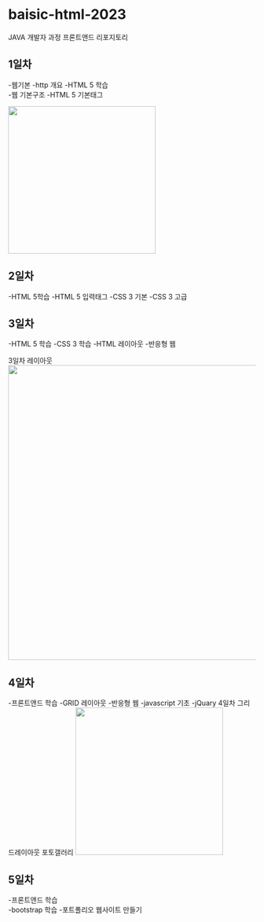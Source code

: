 # baisic-html-2023
JAVA 개발자 과정 프론트앤드 리포지토리

## 1일차
-웹기본
    -http 개요
-HTML 5 학습   
    -웹 기본구조
    -HTML 5 기본태그
<!--![멀티미디어](https://raw.githubusercontent.com/seong-ju/basic-html-2023/main/DAY01/Image/day01.png)-->
<img src ="https://raw.githubusercontent.com/seong-ju/basic-html-2023/main/DAY01/Image/day01.png" width ="300">

## 2일차
-HTML 5학습
    -HTML 5 입력태그
    -CSS 3 기본
    -CSS 3 고급 

## 3일차
-HTML 5 학습
    -CSS 3 학습
    -HTML 레이아웃
    -반응형 웹

3일차 레이아웃
<img src ="https://github.com/seong-ju/basic-html-2023/blob/main/DAY03/image/layout.png" width ="600">

## 4일차
-프론트앤드 학습
    -GRID 레이아웃
    -반응형 웹
    -javascript 기초
    -jQuary
4일차 그리드레이아웃 포토갤러리
<img src ="https://github.com/seong-ju/basic-html-2023/blob/main/DAY04/%EA%B0%A4%EB%9F%AC%EB%A6%AC02.png?raw=true" width="300">

## 5일차
-프론트앤드 학습   
    -bootstrap 학습
    -포트폴리오 웹사이트 만들기


